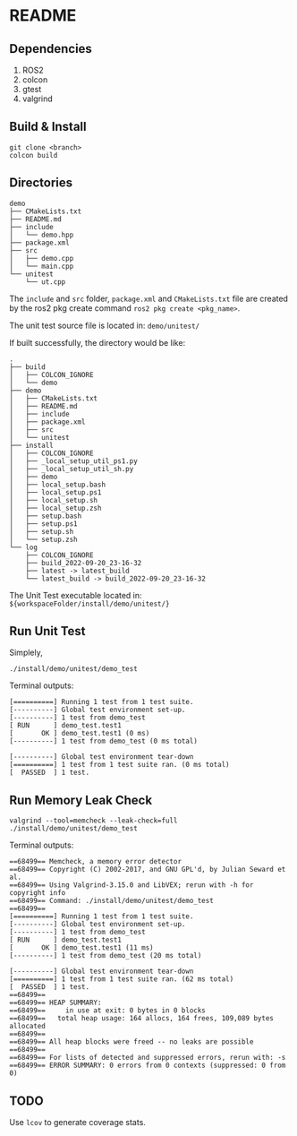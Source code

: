 # README

## Dependencies

1. ROS2
2. colcon
3. gtest
4. valgrind

## Build & Install

```shell
git clone <branch>
colcon build
```

## Directories

```shell
demo
├── CMakeLists.txt
├── README.md
├── include
│   └── demo.hpp
├── package.xml
├── src
│   ├── demo.cpp
│   └── main.cpp
└── unitest
    └── ut.cpp
```

The `include` and  `src` folder, `package.xml` and `CMakeLists.txt` file are created by the ros2 pkg create command `ros2 pkg create <pkg_name>`.

The unit test source file is located in:
`demo/unitest/`

If built successfully, the directory would be like:

```shell
.
├── build
│   ├── COLCON_IGNORE
│   └── demo
├── demo
│   ├── CMakeLists.txt
│   ├── README.md
│   ├── include
│   ├── package.xml
│   ├── src
│   └── unitest
├── install
│   ├── COLCON_IGNORE
│   ├── _local_setup_util_ps1.py
│   ├── _local_setup_util_sh.py
│   ├── demo
│   ├── local_setup.bash
│   ├── local_setup.ps1
│   ├── local_setup.sh
│   ├── local_setup.zsh
│   ├── setup.bash
│   ├── setup.ps1
│   ├── setup.sh
│   └── setup.zsh
└── log
    ├── COLCON_IGNORE
    ├── build_2022-09-20_23-16-32
    ├── latest -> latest_build
    └── latest_build -> build_2022-09-20_23-16-32
```

The Unit Test executable located in:
`${workspaceFolder/install/demo/unitest/}`

## Run Unit Test

Simplely,

```shell
./install/demo/unitest/demo_test 
```

Terminal outputs:

```shell
[==========] Running 1 test from 1 test suite.
[----------] Global test environment set-up.
[----------] 1 test from demo_test
[ RUN      ] demo_test.test1
[       OK ] demo_test.test1 (0 ms)
[----------] 1 test from demo_test (0 ms total)

[----------] Global test environment tear-down
[==========] 1 test from 1 test suite ran. (0 ms total)
[  PASSED  ] 1 test.
```

## Run Memory Leak Check

```shell
valgrind --tool=memcheck --leak-check=full ./install/demo/unitest/demo_test 
```

Terminal outputs:

```shell
==68499== Memcheck, a memory error detector
==68499== Copyright (C) 2002-2017, and GNU GPL'd, by Julian Seward et al.
==68499== Using Valgrind-3.15.0 and LibVEX; rerun with -h for copyright info
==68499== Command: ./install/demo/unitest/demo_test
==68499== 
[==========] Running 1 test from 1 test suite.
[----------] Global test environment set-up.
[----------] 1 test from demo_test
[ RUN      ] demo_test.test1
[       OK ] demo_test.test1 (11 ms)
[----------] 1 test from demo_test (20 ms total)

[----------] Global test environment tear-down
[==========] 1 test from 1 test suite ran. (62 ms total)
[  PASSED  ] 1 test.
==68499== 
==68499== HEAP SUMMARY:
==68499==     in use at exit: 0 bytes in 0 blocks
==68499==   total heap usage: 164 allocs, 164 frees, 109,089 bytes allocated
==68499== 
==68499== All heap blocks were freed -- no leaks are possible
==68499== 
==68499== For lists of detected and suppressed errors, rerun with: -s
==68499== ERROR SUMMARY: 0 errors from 0 contexts (suppressed: 0 from 0)
```

## TODO

Use `lcov` to generate coverage stats.

